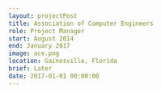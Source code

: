 ```yaml
---
layout: projectPost
title: Association of Computer Engineers
role: Project Manager
start: August 2014
end: January 2017
image: ace.png
location: Gainesville, Florida
brief: Later
date: 2017-01-01 00:00:00
---
```


